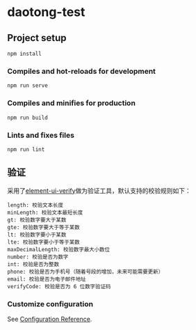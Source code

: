 # daotong-test

## Project setup

```
npm install
```

### Compiles and hot-reloads for development

```
npm run serve
```

### Compiles and minifies for production

```
npm run build
```

### Lints and fixes files

```
npm run lint
```

## 验证

采用了[element-ui-verify](https://aweiu.com/documents/element-ui-verify/)做为验证工具，默认支持的校验规则如下：

```
length: 校验文本长度
minLength: 校验文本最短长度
gt: 校验数字要大于某数
gte: 校验数字要大于等于某数
lt: 校验数字要小于某数
lte: 校验数字要小于等于某数
maxDecimalLength: 校验数字最大小数位
number: 校验是否为数字
int: 校验是否为整数
phone: 校验是否为手机号（随着号段的增加，未来可能需要更新）
email: 校验是否为电子邮件地址
verifyCode: 校验是否为 6 位数字验证码
```

### Customize configuration

See [Configuration Reference](https://cli.vuejs.org/config/).
